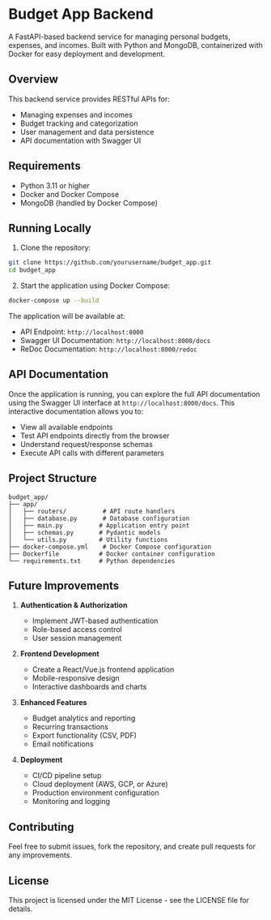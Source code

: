 # Budget App Backend

A FastAPI-based backend service for managing personal budgets, expenses, and incomes. Built with Python and MongoDB, containerized with Docker for easy deployment and development.

## Overview

This backend service provides RESTful APIs for:
- Managing expenses and incomes
- Budget tracking and categorization
- User management and data persistence
- API documentation with Swagger UI

## Requirements

- Python 3.11 or higher
- Docker and Docker Compose
- MongoDB (handled by Docker Compose)

## Running Locally

1. Clone the repository:
```bash
git clone https://github.com/yourusername/budget_app.git
cd budget_app
```

2. Start the application using Docker Compose:
```bash
docker-compose up --build
```

The application will be available at:
- API Endpoint: `http://localhost:8000`
- Swagger UI Documentation: `http://localhost:8000/docs`
- ReDoc Documentation: `http://localhost:8000/redoc`

## API Documentation

Once the application is running, you can explore the full API documentation using the Swagger UI interface at `http://localhost:8000/docs`. This interactive documentation allows you to:

- View all available endpoints
- Test API endpoints directly from the browser
- Understand request/response schemas
- Execute API calls with different parameters

## Project Structure

```
budget_app/
├── app/
│   ├── routers/          # API route handlers
│   ├── database.py       # Database configuration
│   ├── main.py          # Application entry point
│   ├── schemas.py       # Pydantic models
│   └── utils.py         # Utility functions
├── docker-compose.yml    # Docker Compose configuration
├── Dockerfile           # Docker container configuration
└── requirements.txt     # Python dependencies
```

## Future Improvements

1. **Authentication & Authorization**
   - Implement JWT-based authentication
   - Role-based access control
   - User session management

2. **Frontend Development**
   - Create a React/Vue.js frontend application
   - Mobile-responsive design
   - Interactive dashboards and charts

3. **Enhanced Features**
   - Budget analytics and reporting
   - Recurring transactions
   - Export functionality (CSV, PDF)
   - Email notifications

4. **Deployment**
   - CI/CD pipeline setup
   - Cloud deployment (AWS, GCP, or Azure)
   - Production environment configuration
   - Monitoring and logging

## Contributing

Feel free to submit issues, fork the repository, and create pull requests for any improvements.

## License

This project is licensed under the MIT License - see the LICENSE file for details.
